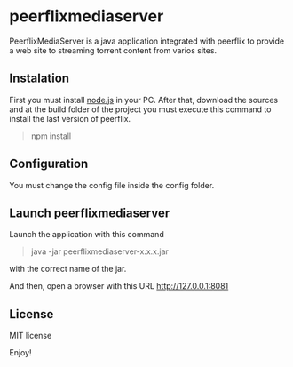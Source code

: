 peerflixmediaserver
===================
PeerflixMediaServer is a java application integrated with peerflix to provide a web site to streaming torrent content from varios sites.

Instalation
-----------
First you must install [node.js](http://nodejs.org/) in your PC.
After that, download the sources and at the build folder of the project you must execute this command to install the last version of peerflix.

>npm install

Configuration
-------------
You must change the config file inside the config folder.

Launch peerflixmediaserver
--------------------------
Launch the application with this command

>java -jar peerflixmediaserver-x.x.x.jar

with the correct name of the jar.

And then, open a browser with this URL http://127.0.0.1:8081

License
-------
MIT license


Enjoy!
